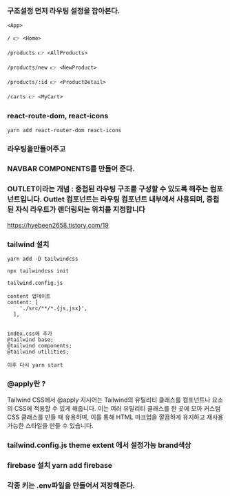 ### 구조설정  먼저 라우팅 설정을 잡아본다.

```
<App>

/ 👉 <Home>

/products 👉 <AllProducts>

/products/new 👉 <NewProduct>

/products/:id 👉 <ProductDetail>

/carts 👉 <MyCart>
```




### react-route-dom, react-icons 

```
yarn add react-router-dom react-icons

```


### 라우팅을만들어주고 

### NAVBAR COMPONENTS를 만들어 준다.

### OUTLET이라는 개념 :  중첩된 라우팅 구조를 구성할 수 있도록 해주는 컴포넌트입니다. Outlet 컴포넌트는 라우팅 컴포넌트 내부에서 사용되며, 중첩된 자식 라우트가 렌더링되는 위치를 지정합니다
https://hyebeen2658.tistory.com/19



### tailwind 설치 

```
yarn add -D tailwindcss

npx tailwindcss init

tailwind.config.js

content 업데이트 
content: [
    './src/**/*.{js,jsx}',
  ],


index.css에 추가 
@tailwind base;
@tailwind components;
@tailwind utilities;

이후 다시 yarn start

```


###  @apply란 ? 

Tailwind CSS에서 @apply 지시어는 Tailwind의 유틸리티 클래스를 컴포넌트나 요소의 CSS에 적용할 수 있게 해줍니다. 이는 여러 유틸리티 클래스를 한 곳에 모아 커스텀 CSS 클래스를 만들 때 유용하며, 이를 통해 HTML 마크업을 깔끔하게 유지하고 재사용 가능한 스타일을 만들 수 있습니다.


### tailwind.config.js  theme extent 에서 설정가능  brand색상



### firebase 설치  yarn add firebase

### 각종 키는 .env파일을 만들어서 저장해준다.